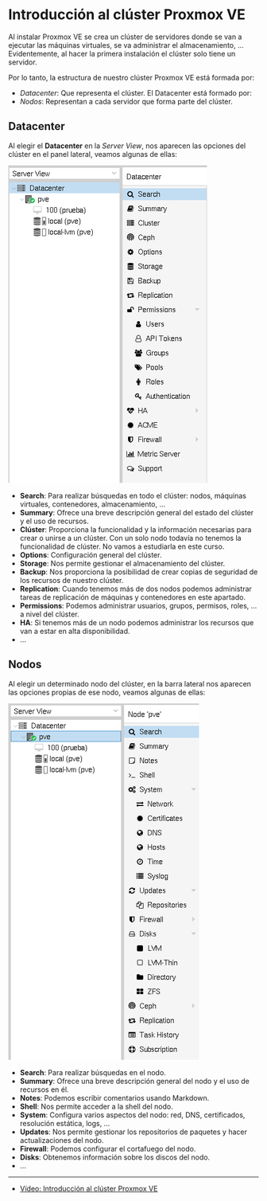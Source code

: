 # Introducción al clúster Proxmox VE

Al instalar Proxmox VE se crea un clúster de servidores donde se van a
ejecutar las máquinas virtuales, se va administrar el
almacenamiento, ... Evidentemente, al hacer la primera instalación el
clúster solo tiene un servidor.

Por lo tanto, la estructura de nuestro clúster Proxmox VE está formada
por:

* *Datacenter*: Que representa el clúster. El Datacenter está formado
  por:
* *Nodos*: Representan a cada servidor que forma parte del clúster.

## Datacenter

Al elegir el **Datacenter** en la *Server View*, nos aparecen las
opciones del clúster en el panel lateral, veamos algunas de ellas:

![datacenter](img/datacenter.png)

* **Search**: Para realizar búsquedas en todo el clúster: nodos,
  máquinas virtuales, contenedores, almacenamiento, ...
* **Summary**: Ofrece una breve descripción general del estado del
  clúster y el uso de recursos.
* **Clúster**: Proporciona la funcionalidad y la información
  necesarias para crear o unirse a un clúster. Con un solo nodo
  todavía no tenemos la funcionalidad de clúster. No vamos a estudiarla en este curso.
* **Options**: Configuración general del clúster.
* **Storage**: Nos permite gestionar el almacenamiento del clúster.
* **Backup**: Nos proporciona la posibilidad de crear copias de
  seguridad de los recursos de nuestro clúster.
* **Replication**: Cuando tenemos más de dos nodos podemos administrar
  tareas de replicación de máquinas y contenedores en este apartado.
* **Permissions**: Podemos administrar usuarios, grupos, permisos,
  roles, ... a nivel del clúster.
* **HA**: Si tenemos más de un nodo podemos administrar los recursos
  que van a estar en alta disponibilidad.
* ...

## Nodos

Al elegir un determinado nodo del clúster, en la barra lateral nos
aparecen las opciones propias de ese nodo, veamos algunas de ellas:

![node](img/node.png)

* **Search**: Para realizar búsquedas en el nodo.
* **Summary**: Ofrece una breve descripción general del nodo y el uso de recursos en él.
* **Notes**: Podemos escribir comentarios usando Markdown.
* **Shell**: Nos permite acceder a la shell del nodo.
* **System**: Configura varios aspectos del nodo: red, DNS, certificados, resolución estática, logs, ...
* **Updates**: Nos permite gestionar los repositorios de paquetes y hacer actualizaciones del nodo.
* **Firewall**: Podemos configurar el cortafuego del nodo.
* **Disks**: Obtenemos información sobre los discos del nodo.
* ...

---

* [Vídeo: Introducción al clúster Proxmox VE](https://youtu.be/6hXuu00aWCo)
